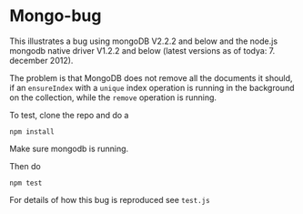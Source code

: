 Mongo-bug
================
This illustrates a bug using mongoDB V2.2.2 and below and the node.js mongodb native driver V1.2.2 and below
(latest versions as of todya: 7. december 2012).

The problem is that MongoDB does not remove all the documents it should, if an ```ensureIndex``` with a ```unique```
index operation is running in the background on the collection, while the ```remove``` operation is running.

To test, clone the repo and do a
```
npm install
```

Make sure mongodb is running.

Then do
```
npm test
```

For details of how this bug is reproduced see ```test.js```
